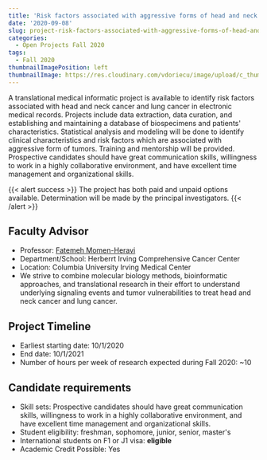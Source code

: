```yaml
---
title: 'Risk factors associated with aggressive forms of head and neck cancer'
date: '2020-09-08'
slug: project-risk-factors-associated-with-aggressive-forms-of-head-and-neck-cancer
categories:
  - Open Projects Fall 2020
tags:
  - Fall 2020
thumbnailImagePosition: left
thumbnailImage: https://res.cloudinary.com/vdoriecu/image/upload/c_thumb,w_200,g_face/v1579110178/construction_c6dqbd.png
---
```

A translational medical informatic project is available to identify risk factors associated with head and neck cancer and lung cancer in electronic medical records. Projects include data extraction, data curation, and establishing and maintaining a database of biospecimens and patients' characteristics. Statistical analysis and modeling will be done to identify clinical characteristics and risk factors which are associated with aggressive form of tumors. Training and mentorship will be provided. Prospective candidates should have great communication skills, willingness to work in a highly collaborative environment, and have excellent time management and organizational skills.

<!--more-->

{{< alert success >}}
The project has both paid and unpaid options available. Determination will be made by the principal investigators.
{{< /alert >}}

## Faculty Advisor
+ Professor: [Fatemeh Momen-Heravi](http://www.heravilab.com/)
+ Department/School: Herberrt Irving Comprehensive Cancer Center
+ Location: Columbia University Irving Medical Center
+ We strive to combine molecular biology methods, bioinformatic approaches, and translational research in their effort to understand underlying signaling events and tumor vulnerabilities to treat head and neck cancer and lung cancer.

## Project Timeline
+ Earliest starting date: 10/1/2020
+ End date: 10/1/2021
+ Number of hours per week of research expected during Fall 2020: ~10

## Candidate requirements
+ Skill sets: Prospective candidates should have great communication skills, willingness to work in a highly collaborative environment, and have excellent time management and organizational skills.
+ Student eligibility: freshman, sophomore, junior, senior, master's
+ International students on F1 or J1 visa: **eligible**
+ Academic Credit Possible: Yes

